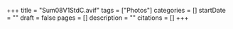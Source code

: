 +++
title = "Sum08V1StdC.avif"
tags = ["Photos"]
categories = []
startDate = ""
draft = false
pages = []
description = ""
citations = []
+++
